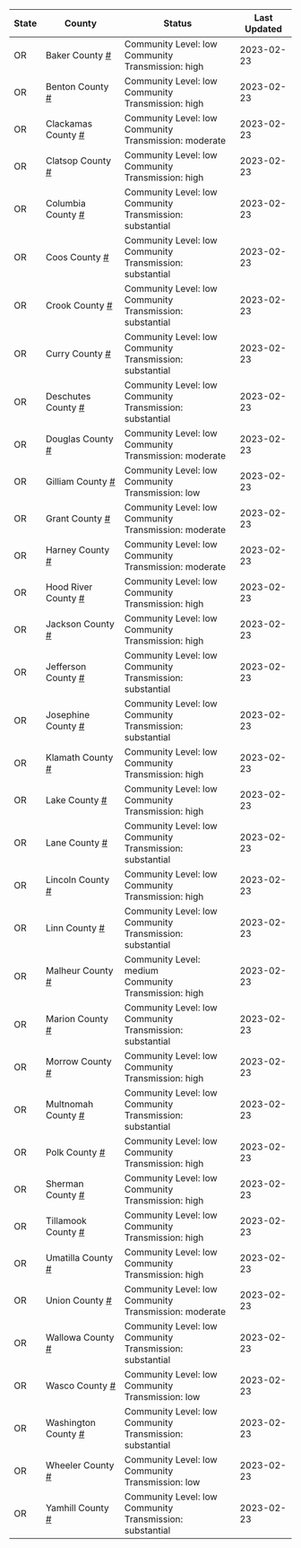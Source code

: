 State | County | Status | Last Updated
--- | --- | --- | --- 
OR | Baker County <a href="#baker_county">#</a> | <a name="baker_county"></a>Community Level: low<br/>Community Transmission: high | 2023-02-23
OR | Benton County <a href="#benton_county">#</a> | <a name="benton_county"></a>Community Level: low<br/>Community Transmission: high | 2023-02-23
OR | Clackamas County <a href="#clackamas_county">#</a> | <a name="clackamas_county"></a>Community Level: low<br/>Community Transmission: moderate | 2023-02-23
OR | Clatsop County <a href="#clatsop_county">#</a> | <a name="clatsop_county"></a>Community Level: low<br/>Community Transmission: high | 2023-02-23
OR | Columbia County <a href="#columbia_county">#</a> | <a name="columbia_county"></a>Community Level: low<br/>Community Transmission: substantial | 2023-02-23
OR | Coos County <a href="#coos_county">#</a> | <a name="coos_county"></a>Community Level: low<br/>Community Transmission: substantial | 2023-02-23
OR | Crook County <a href="#crook_county">#</a> | <a name="crook_county"></a>Community Level: low<br/>Community Transmission: substantial | 2023-02-23
OR | Curry County <a href="#curry_county">#</a> | <a name="curry_county"></a>Community Level: low<br/>Community Transmission: substantial | 2023-02-23
OR | Deschutes County <a href="#deschutes_county">#</a> | <a name="deschutes_county"></a>Community Level: low<br/>Community Transmission: substantial | 2023-02-23
OR | Douglas County <a href="#douglas_county">#</a> | <a name="douglas_county"></a>Community Level: low<br/>Community Transmission: moderate | 2023-02-23
OR | Gilliam County <a href="#gilliam_county">#</a> | <a name="gilliam_county"></a>Community Level: low<br/>Community Transmission: low | 2023-02-23
OR | Grant County <a href="#grant_county">#</a> | <a name="grant_county"></a>Community Level: low<br/>Community Transmission: moderate | 2023-02-23
OR | Harney County <a href="#harney_county">#</a> | <a name="harney_county"></a>Community Level: low<br/>Community Transmission: moderate | 2023-02-23
OR | Hood River County <a href="#hood_river_county">#</a> | <a name="hood_river_county"></a>Community Level: low<br/>Community Transmission: high | 2023-02-23
OR | Jackson County <a href="#jackson_county">#</a> | <a name="jackson_county"></a>Community Level: low<br/>Community Transmission: high | 2023-02-23
OR | Jefferson County <a href="#jefferson_county">#</a> | <a name="jefferson_county"></a>Community Level: low<br/>Community Transmission: substantial | 2023-02-23
OR | Josephine County <a href="#josephine_county">#</a> | <a name="josephine_county"></a>Community Level: low<br/>Community Transmission: substantial | 2023-02-23
OR | Klamath County <a href="#klamath_county">#</a> | <a name="klamath_county"></a>Community Level: low<br/>Community Transmission: high | 2023-02-23
OR | Lake County <a href="#lake_county">#</a> | <a name="lake_county"></a>Community Level: low<br/>Community Transmission: high | 2023-02-23
OR | Lane County <a href="#lane_county">#</a> | <a name="lane_county"></a>Community Level: low<br/>Community Transmission: substantial | 2023-02-23
OR | Lincoln County <a href="#lincoln_county">#</a> | <a name="lincoln_county"></a>Community Level: low<br/>Community Transmission: high | 2023-02-23
OR | Linn County <a href="#linn_county">#</a> | <a name="linn_county"></a>Community Level: low<br/>Community Transmission: substantial | 2023-02-23
OR | Malheur County <a href="#malheur_county">#</a> | <a name="malheur_county"></a>Community Level: medium<br/>Community Transmission: high | 2023-02-23
OR | Marion County <a href="#marion_county">#</a> | <a name="marion_county"></a>Community Level: low<br/>Community Transmission: substantial | 2023-02-23
OR | Morrow County <a href="#morrow_county">#</a> | <a name="morrow_county"></a>Community Level: low<br/>Community Transmission: high | 2023-02-23
OR | Multnomah County <a href="#multnomah_county">#</a> | <a name="multnomah_county"></a>Community Level: low<br/>Community Transmission: substantial | 2023-02-23
OR | Polk County <a href="#polk_county">#</a> | <a name="polk_county"></a>Community Level: low<br/>Community Transmission: high | 2023-02-23
OR | Sherman County <a href="#sherman_county">#</a> | <a name="sherman_county"></a>Community Level: low<br/>Community Transmission: high | 2023-02-23
OR | Tillamook County <a href="#tillamook_county">#</a> | <a name="tillamook_county"></a>Community Level: low<br/>Community Transmission: high | 2023-02-23
OR | Umatilla County <a href="#umatilla_county">#</a> | <a name="umatilla_county"></a>Community Level: low<br/>Community Transmission: high | 2023-02-23
OR | Union County <a href="#union_county">#</a> | <a name="union_county"></a>Community Level: low<br/>Community Transmission: moderate | 2023-02-23
OR | Wallowa County <a href="#wallowa_county">#</a> | <a name="wallowa_county"></a>Community Level: low<br/>Community Transmission: substantial | 2023-02-23
OR | Wasco County <a href="#wasco_county">#</a> | <a name="wasco_county"></a>Community Level: low<br/>Community Transmission: low | 2023-02-23
OR | Washington County <a href="#washington_county">#</a> | <a name="washington_county"></a>Community Level: low<br/>Community Transmission: substantial | 2023-02-23
OR | Wheeler County <a href="#wheeler_county">#</a> | <a name="wheeler_county"></a>Community Level: low<br/>Community Transmission: low | 2023-02-23
OR | Yamhill County <a href="#yamhill_county">#</a> | <a name="yamhill_county"></a>Community Level: low<br/>Community Transmission: substantial | 2023-02-23
